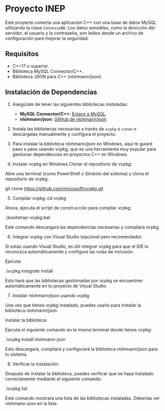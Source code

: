 # Proyecto INEP

Este proyecto conecta una aplicación C++ con una base de datos MySQL utilizando la clase `ConnexioBD`. Los datos sensibles, como la dirección del servidor, el usuario y la contraseña, son leídos desde un archivo de configuración para mejorar la seguridad.

## Requisitos

- C++17 o superior.
- Biblioteca MySQL Connector/C++.
- Biblioteca JSON para C++ (nlohmann/json).

## Instalación de Dependencias

1. Asegúrate de tener las siguientes bibliotecas instaladas:
    - **MySQL Connector/C++**: [Enlace a MySQL](https://dev.mysql.com/downloads/connector/cpp/)
    - **nlohmann/json**: [GitHub de nlohmann/json](https://github.com/nlohmann/json)

2. Instala las bibliotecas necesarias a través de `vcpkg` o `conan` o descárgalas manualmente y configura el proyecto.

3. Para instalar la biblioteca nlohmann/json en Windows, aquí te guiaré paso a paso usando vcpkg, que es una herramienta muy popular para gestionar dependencias en proyectos C++ en Windows.

4.  Instalar vcpkg en Windows
Clonar el repositorio de vcpkg:

Abre una terminal (como PowerShell o Símbolo del sistema) y clona el repositorio de vcpkg:

git clone https://github.com/microsoft/vcpkg.git

5. Compilar vcpkg:
cd vcpkg

Ahora, ejecuta el script de construcción para compilar vcpkg:

.\bootstrap-vcpkg.bat

Este comando descargará las dependencias necesarias y compilará vcpkg.

6. Integrar vcpkg con Visual Studio (opcional pero recomendado):

Si estás usando Visual Studio, es útil integrar vcpkg para que el IDE lo reconozca automáticamente y configure las rutas de inclusión.

Ejecuta:

.\vcpkg integrate install

Esto hará que las bibliotecas gestionadas por vcpkg se encuentren automáticamente en tu proyecto de Visual Studio.

7. Instalar nlohmann/json usando vcpkg

Una vez que tienes vcpkg instalado, puedes usarlo para instalar la biblioteca nlohmann/json.

Instalar la biblioteca:

Ejecuta el siguiente comando en la misma terminal donde tienes vcpkg:

.\vcpkg install nlohmann-json

Esto descargará, compilará y configurará la biblioteca nlohmann/json para tu sistema.

8. Verificar la instalación:

Después de instalar la biblioteca, puedes verificar que se haya instalado correctamente mediante el siguiente comando:

.\vcpkg list

Este comando mostrará una lista de las bibliotecas instaladas. Deberías ver nlohmann-json en la lista.
